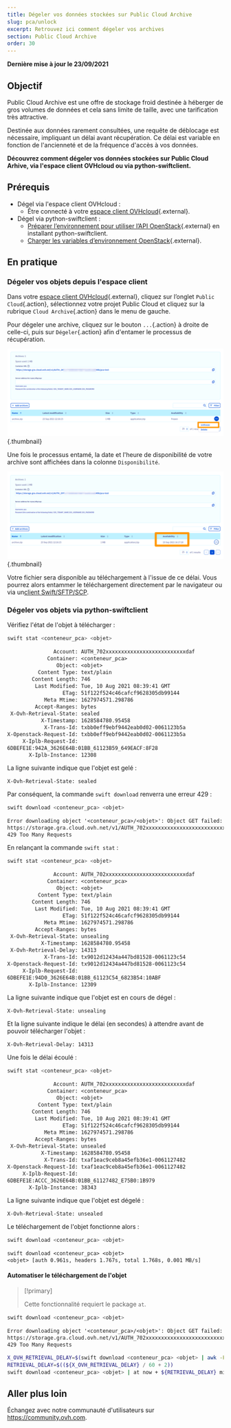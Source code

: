 ```yaml
---
title: Dégeler vos données stockées sur Public Cloud Archive
slug: pca/unlock
excerpt: Retrouvez ici comment dégeler vos archives
section: Public Cloud Archive
order: 30
---
```


**Dernière mise à jour le 23/09/2021**

## Objectif

Public Cloud Archive est une offre de stockage froid destinée à héberger de gros volumes de données et cela sans limite de taille, avec une tarification très attractive.

Destinée aux données rarement consultées, une requête de déblocage est nécessaire, impliquant un délai avant récupération. Ce délai est variable en fonction de l'ancienneté et de la fréquence d'accès à vos données.

**Découvrez comment dégeler vos données stockées sur Public Cloud Arhive, via l'espace client OVHcloud ou via python-swiftclient.**

## Prérequis

- Dégel via l'espace client OVHcloud :
    - Être connecté à votre [espace client OVHcloud](https://www.ovh.com/auth/?action=gotomanager&from=https://www.ovh.com/fr/&ovhSubsidiary=fr){.external}.
- Dégel via python-swiftclient :
    - [Préparer l’environnement pour utiliser l’API OpenStack](https://docs.ovh.com/fr/public-cloud/preparer-lenvironnement-pour-utiliser-lapi-openstack/){.external} en installant python-swiftclient.
    - [Charger les variables d’environnement OpenStack](https://docs.ovh.com/fr/public-cloud/charger-les-variables-denvironnement-openstack/){.external}.

## En pratique

### Dégeler vos objets depuis l'espace client

Dans votre [espace client OVHcloud](https://www.ovh.com/auth/?action=gotomanager&from=https://www.ovh.com/fr/&ovhSubsidiary=fr){.external}, cliquez sur l’onglet `Public Cloud`{.action}, sélectionnez votre projet Public Cloud et cliquez sur la rubrique `Cloud Archive`{.action} dans le menu de gauche.

Pour dégeler une archive, cliquez sur le bouton `...`{.action} à droite de celle-ci, puis sur `Dégeler`{.action} afin d'entamer le processus de récupération.

![dégel](images/unfreeze.png){.thumbnail}

Une fois le processus entamé, la date et l'heure de disponibilité de votre archive sont affichées dans la colonne `Disponibilité`.

![délai avant dégel](images/unfreeze_result.png){.thumbnail}

Votre fichier sera disponible au téléchargement à l'issue de ce délai. Vous pourrez alors entammer le téléchargement directement par le navigateur ou via un[client Swift/SFTP/SCP](https://docs.ovh.com/fr/storage/pca/sftp/).

### Dégeler vos objets via python-swiftclient

Vérifiez l'état de l'objet à télécharger :

```bash
swift stat <conteneur_pca> <objet>
```

```
               Account: AUTH_702xxxxxxxxxxxxxxxxxxxxxxxxxxdaf
             Container: <conteneur_pca>
                Object: <objet>
          Content Type: text/plain
        Content Length: 746
         Last Modified: Tue, 10 Aug 2021 08:39:41 GMT
                  ETag: 51f122f524c46cafcf9628305db99144
            Meta Mtime: 1627974571.298786
         Accept-Ranges: bytes
 X-Ovh-Retrieval-State: sealed
           X-Timestamp: 1628584780.95458
            X-Trans-Id: txbb0eff9ebf9442eab0d02-0061123b5a
X-Openstack-Request-Id: txbb0eff9ebf9442eab0d02-0061123b5a
     X-Iplb-Request-Id: 6DBEFE1E:942A_3626E64B:01BB_61123B59_649EACF:8F28
       X-Iplb-Instance: 12308
```

La ligne suivante indique que l'objet est gelé :

```
X-Ovh-Retrieval-State: sealed
```

Par conséquent, la commande `swift download` renverra une erreur 429 :

```bash
swift download <conteneur_pca> <objet>
```

```
Error downloading object '<conteneur_pca>/<objet>': Object GET failed: https://storage.gra.cloud.ovh.net/v1/AUTH_702xxxxxxxxxxxxxxxxxxxxxxxxxxdaf/<conteneur_pca>/<objet> 429 Too Many Requests
```

En relançant la commande `swift stat` :

```bash
swift stat <conteneur_pca> <objet>
```

```
               Account: AUTH_702xxxxxxxxxxxxxxxxxxxxxxxxxxdaf
             Container: <conteneur_pca>
                Object: <objet>
          Content Type: text/plain
        Content Length: 746
         Last Modified: Tue, 10 Aug 2021 08:39:41 GMT
                  ETag: 51f122f524c46cafcf9628305db99144
            Meta Mtime: 1627974571.298786
         Accept-Ranges: bytes
 X-Ovh-Retrieval-State: unsealing
           X-Timestamp: 1628584780.95458
 X-Ovh-Retrieval-Delay: 14313
            X-Trans-Id: tx9012d12434a447bd81528-0061123c54
X-Openstack-Request-Id: tx9012d12434a447bd81528-0061123c54
     X-Iplb-Request-Id: 6DBEFE1E:94D0_3626E64B:01BB_61123C54_6823B54:10ABF
       X-Iplb-Instance: 12309
```

La ligne suivante indique que l'objet est en cours de dégel :

```
X-Ovh-Retrieval-State: unsealing
```

Et la ligne suivante indique le délai (en secondes) à attendre avant de pouvoir télécharger l'objet :

```
X-Ovh-Retrieval-Delay: 14313
```

Une fois le délai écoulé :

```bash
swift stat <conteneur_pca> <objet>
```

```
               Account: AUTH_702xxxxxxxxxxxxxxxxxxxxxxxxxxdaf
             Container: <conteneur_pca>
                Object: <objet>
          Content Type: text/plain
        Content Length: 746
         Last Modified: Tue, 10 Aug 2021 08:39:41 GMT
                  ETag: 51f122f524c46cafcf9628305db99144
            Meta Mtime: 1627974571.298786
         Accept-Ranges: bytes
 X-Ovh-Retrieval-State: unsealed
           X-Timestamp: 1628584780.95458
            X-Trans-Id: txaf1eac9ceb8a45efb36e1-0061127482
X-Openstack-Request-Id: txaf1eac9ceb8a45efb36e1-0061127482
     X-Iplb-Request-Id: 6DBEFE1E:ACCC_3626E64B:01BB_61127482_E75B0:1B979
       X-Iplb-Instance: 38343
```

La ligne suivante indique que l'objet est dégelé :

```
X-Ovh-Retrieval-State: unsealed
```

Le téléchargement de l'objet fonctionne alors :

```bash
swift download <conteneur_pca> <objet>
```

```
swift download <conteneur_pca> <objet>
<objet> [auth 0.961s, headers 1.767s, total 1.768s, 0.001 MB/s]
```

#### Automatiser le téléchargement de l'objet

> [!primary]
>
> Cette fonctionnalité requiert le package `at`.
>

```bash
swift download <conteneur_pca> <objet>
```

```
Error downloading object '<conteneur_pca>/<objet>': Object GET failed: https://storage.gra.cloud.ovh.net/v1/AUTH_702xxxxxxxxxxxxxxxxxxxxxxxxxxdaf/<conteneur_pca>/<objet> 429 Too Many Requests
```

```bash
X_OVH_RETRIEVAL_DELAY=$(swift download <conteneur_pca> <objet> | awk -F ": " '/X-Ovh-Retrieval-Delay/ {print $2}'
RETRIEVAL_DELAY=$((${X_OVH_RETRIEVAL_DELAY} / 60 + 2))
swift download <conteneur_pca> <objet> | at now + ${RETRIEVAL_DELAY} minutes
```

## Aller plus loin

Échangez avec notre communauté d'utilisateurs sur <https://community.ovh.com>.
